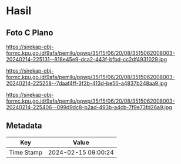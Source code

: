 # Hasil

## Foto C Plano

https://sirekap-obj-formc.kpu.go.id/9afa/pemilu/ppwp/35/15/06/20/08/3515062008003-20240214-225131--818e45e9-dca2-443f-bfbd-cc2df4931029.jpg

https://sirekap-obj-formc.kpu.go.id/9afa/pemilu/ppwp/35/15/06/20/08/3515062008003-20240214-225258--7daaf4ff-3f2b-413d-be50-a4837b248aa9.jpg

https://sirekap-obj-formc.kpu.go.id/9afa/pemilu/ppwp/35/15/06/20/08/3515062008003-20240214-225406--099d9dc8-b2ad-493b-a4cb-7f9e73fd26a9.jpg


## Metadata

| Key        | Value               |
| ---------- | ------------------- |
| Time Stamp | 2024-02-15 09:00:24 |



